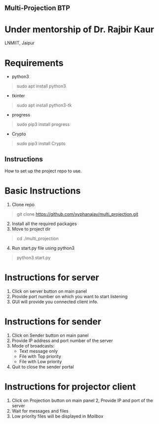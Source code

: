 ## Multi-Projection BTP
# Under mentorship of Dr. Rajbir Kaur
LNMIIT, Jaipur

# Requirements
* python3
> sudo apt install python3
* tkinter
> sudo apt install python3-tk
* progress
> sudo pip3 install progress
* Crypto
> sudo pip3 install Crypto

## Instructions
How to set up the project repo to use.

# Basic Instructions
1. Clone repo
> git clone https://github.com/xyphanajay/multi_projection.git
2. Install all the required packages
3. Move to project dir
> cd ./multi_projection
4. Run start.py file using python3
> python3 start.py

# Instructions for server
1. Click on server button on main panel
2. Provide port number on which you want to start listening
3. GUI will provide you connected client info.

# Instructions for sender
1. Click on Sender button on main panel
2. Provide IP address and port number of the server
3. Mode of broadcasts:
	* Text message only
	* File with Top priority
	* File with Low priority
4. Quit to close the sender portal

# Instructions for projector client
1. Click on Projection button on main panel
2, Provide IP and port of the server
3. Wait for messages and files
4. Low priority files will be displayed in *Mailbox*


